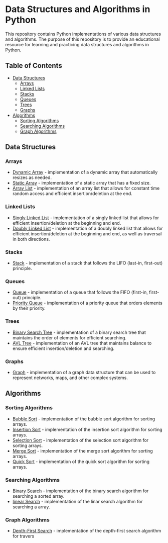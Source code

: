 # Data Structures and Algorithms in Python

This repository contains Python implementations of various data structures and algorithms. The purpose of this repository is to provide an educational resource for learning and practicing data structures and algorithms in Python.

## Table of Contents

- [Data Structures](#data-structures)
  - [Arrays](#arrays)
  - [Linked Lists](#linked-lists)
  - [Stacks](#stacks)
  - [Queues](#queues)
  - [Trees](#trees)
  - [Graphs](#graphs)
- [Algorithms](#algorithms)
  - [Sorting Algorithms](#sorting-algorithms)
  - [Searching Algorithms](#searching-algorithms)
  - [Graph Algorithms](#graph-algorithms)

## Data Structures

### Arrays

- [Dynamic Array](./data_structures/arrays/dynamic_array.py) - implementation of a dynamic array that automatically resizes as needed.
- [Static Array](./data_structures/arrays/static_array.py) - implementation of a static array that has a fixed size.
- [Array List](./data_structures/arrays/array_list.py) - implementation of an array list that allows for constant time random access and efficient insertion/deletion at the end.

### Linked Lists

- [Singly Linked List](./data_structures/linked_lists/singly_linked_list.py) - implementation of a singly linked list that allows for efficient insertion/deletion at the beginning and end.
- [Doubly Linked List](./data_structures/linked_lists/doubly_linked_list.py) - implementation of a doubly linked list that allows for efficient insertion/deletion at the beginning and end, as well as traversal in both directions.

### Stacks

- [Stack](./data_structures/stacks/stack.py) - implementation of a stack that follows the LIFO (last-in, first-out) principle.

### Queues

- [Queue](./data_structures/queues/queue.py) - implementation of a queue that follows the FIFO (first-in, first-out) principle.
- [Priority Queue](./data_structures/queues/priority_queue.py) - implementation of a priority queue that orders elements by their priority.

### Trees

- [Binary Search Tree](./data_structures/trees/binary_search_tree.py) - implementation of a binary search tree that maintains the order of elements for efficient searching.
- [AVL Tree](./data_structures/trees/avl_tree.py) - implementation of an AVL tree that maintains balance to ensure efficient insertion/deletion and searching.

### Graphs

- [Graph](./data_structures/graphs/graph.py) - implementation of a graph data structure that can be used to represent networks, maps, and other complex systems.

## Algorithms

### Sorting Algorithms

- [Bubble Sort](./algorithms/sorting/bubble_sort.py) - implementation of the bubble sort algorithm for sorting arrays.
- [Insertion Sort](./algorithms/sorting/insertion_sort.py) - implementation of the insertion sort algorithm for sorting arrays.
- [Selection Sort](./algorithms/sorting/selection_sort.py) - implementation of the selection sort algorithm for sorting arrays.
- [Merge Sort](./algorithms/sorting/merge_sort.py) - implementation of the merge sort algorithm for sorting arrays.
- [Quick Sort](./algorithms/sorting/quick_sort.py) - implementation of the quick sort algorithm for sorting arrays.

### Searching Algorithms

- [Binary Search](./algorithms/searching/binary_search.py) - implementation of the binary search algorithm for searching a sorted array.
- [linear Search](./algorithms/searching/linear_search.py) - implementation of the linar search algorithm for searching a  array.

### Graph Algorithms

- [Depth-First Search](./algorithms/graphs/depth_first_search.py) - implementation of the depth-first search algorithm for travers
